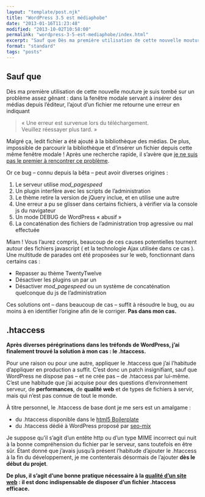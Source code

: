 ```yaml
---
layout: "template/post.njk"
title: "WordPress 3.5 est médiaphobe"
date: "2013-01-16T11:23:48"
modified: "2013-10-02T10:58:00"
permalink: "wordpress-3-5-est-mediaphobe/index.html"
excerpt: "Sauf que Dès ma première utilisation de cette nouvelle mouture je suis tombé sur un problème assez gênant : dans la fenêtre modale servant à insérer des médias depuis l’éditeur, l’ajout d’un fichier me retourne une erreur en indiquant «&nbsp;Une erreur est survenue lors du téléchargement.Veuillez réessayer plus tard.&nbsp;» Malgré ça, ledit fichier a été […]"
format: "standard"
tags: "posts"
---
```

## Sauf que

Dès ma première utilisation de cette nouvelle mouture je suis tombé sur un problème assez gênant : dans la fenêtre modale servant à insérer des médias depuis l’éditeur, l’ajout d’un fichier me retourne une erreur en indiquant

> «&nbsp;Une erreur est survenue lors du téléchargement.  
> Veuillez réessayer plus tard.&nbsp;»

Malgré ça, ledit fichier a été ajouté à la bibliothèque des médias. De plus, impossible de parcourir la bibliothèque et d’insérer un fichier depuis cette même fenêtre modale ! Après une recherche rapide, il s’avère que [je ne suis pas le premier à rencontrer ce problème](http://wordpress.org/search/bug+3.5+media+insert "Wordpress 3.5 media insert bug").

Or ce bug – connu depuis la bêta – peut avoir diverses origines :

1.  Le serveur utilise _mod\_pagespeed_
2.  Un plugin interfère avec les scripts de l’administration
3.  Le thème retire la version de jQuery inclue, et en utilise une autre
4.  Une erreur a pu se glisser dans certains fichiers, à vérifier via la console js du navigateur
5.  Un mode DEBUG de WordPress «&nbsp;abusif&nbsp;»
6.  La concaténation des fichiers de l’administration trop agressive ou mal effectuée

Miam ! Vous l’aurez compris, beaucoup de ces causes potentielles tournent autour des fichiers javascript ( et la technologie Ajax utilisée dans ce cas ). Une multitude de parades ont été proposées sur le web, fonctionnant dans certains cas :

* Repasser au thème TwentyTwelve
* Désactiver les plugins un par un
* Désactiver _mod\_pagespeed_ ou un système de concaténation quelconque du js de l’administration

Ces solutions ont – dans beaucoup de cas – suffit à résoudre le bug, ou au moins à en identifier l’origine afin de le corriger. **Pas dans mon cas.**

## .htaccess

**Après diverses pérégrinations dans les tréfonds de WordPress, j’ai finalement trouvé la solution à mon cas : le .htaccess.**

Pour une raison ou pour une autre, appliquer le .htaccess que j’ai l’habitude d’appliquer en production a suffit. C’est donc un patch insignifiant, sauf que WordPress ne dispose pas – et ne crée pas – de .htaccess par lui-même. C’est une habitude que j’ai acquise pour des questions d’environnement serveur, de **performances**, de **qualité web** et de types de fichiers à servir, mais qui n’est pas connue de tout le monde.

À titre personnel, le .htaccess de base dont je me sers est un amalgame :

* du .htaccess disponible dans le [html5 Boilerplate](http://html5boilerplate.com/ "HTML5 Boilerplate")
* du .htaccess dédié à WordPress proposé par [seo-mix](http://www.seomix.fr/guide-htaccess-performances-et-temps-de-chargement/ "le .htaccess expliqué sur seo-mix")

Je suppose qu’il s’agit d’un entête http ou d’un type MIME incorrect qui nuit à la bonne compréhension du fichier par le serveur, sans toutefois en être sûr. Étant donné que j’avais jusqu’à présent l’habitude d’ajouter le .htaccess à la fin du développement, je me contenterais désormais de l’ajouter **dès le début du projet**.

**De plus, il s’agit d’une bonne pratique nécessaire à la [qualité d’un site web](https://www.ffoodd.fr/tag/qualite-web/ "Qualité web") : il est donc indispensable de disposer d’un fichier .htaccess efficace.**